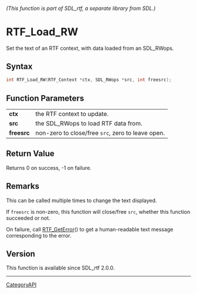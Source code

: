 ###### (This function is part of SDL_rtf, a separate library from SDL.)
# RTF_Load_RW

Set the text of an RTF context, with data loaded from an SDL_RWops.

## Syntax

```c
int RTF_Load_RW(RTF_Context *ctx, SDL_RWops *src, int freesrc);

```

## Function Parameters

|                 |                                                   |
| --------------- | ------------------------------------------------- |
| **ctx**         | the RTF context to update.                        |
| **src**         | the SDL_RWops to load RTF data from.              |
| **freesrc**     | non-zero to close/free `src`, zero to leave open. |

## Return Value

Returns 0 on success, -1 on failure.

## Remarks

This can be called multiple times to change the text displayed.

If `freesrc` is non-zero, this function will close/free `src`, whether this
function succeeded or not.

On failure, call [RTF_GetError](RTF_GetError)() to get a human-readable
text message corresponding to the error.

## Version

This function is available since SDL_rtf 2.0.0.

----
[CategoryAPI](CategoryAPI)

